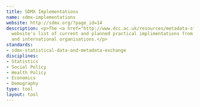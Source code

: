 ```yaml
---
title: SDMX Implementations
name: sdmx-implementations
website: http://sdmx.org/?page_id=14
description: <p>The <a href="http://www.dcc.ac.uk/resources/metadata-standards/sdmx-statistical-data-and-metadata-exchange">SDMX</a>
  website's list of current and planned practical implimentations from national
  and international organisations.</p>
standards:
- sdmx-statistical-data-and-metadata-exchange
disciplines:
- Statistics
- Social Policy
- Health Policy
- Economics
- Demography
type: tool
layout: tool
---
```


